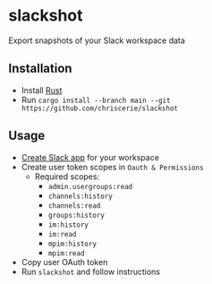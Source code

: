 # slackshot

Export snapshots of your Slack workspace data

## Installation

* Install [Rust](https://www.rust-lang.org/tools/install)
* Run `cargo install --branch main --git https://github.com/chriscerie/slackshot`

## Usage

* [Create Slack app](https://api.slack.com/apps) for your workspace
* Create user token scopes in `Oauth & Permissions`
    - Required scopes:
        - `admin.usergroups:read`
        - `channels:history`
        - `channels:read`
        - `groups:history`
        - `im:history`
        - `im:read`
        - `mpim:history`
        - `mpim:read`
* Copy user OAuth token
* Run `slackshot` and follow instructions
